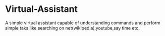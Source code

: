 # Virtual-Assistant
A simple virtual assistant capable of understanding commands and perform simple taks like searching on net(wikipedia),youtube,say time etc.
